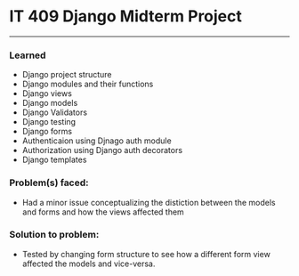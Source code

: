 # IT 409 Django Midterm Project

---

### Learned
- Django project structure
- Django modules and their functions
- Django views
- Django models
- Django Validators
- Django testing 
- Django forms 
- Authenticaion using Djnago auth module
- Authorization using Django auth decorators
- Django templates

### Problem(s) faced:
- Had a minor issue conceptualizing the distiction between the models and forms and how the views affected them

### Solution to problem:
- Tested by changing form structure to see how a different form view affected the models and vice-versa. 
